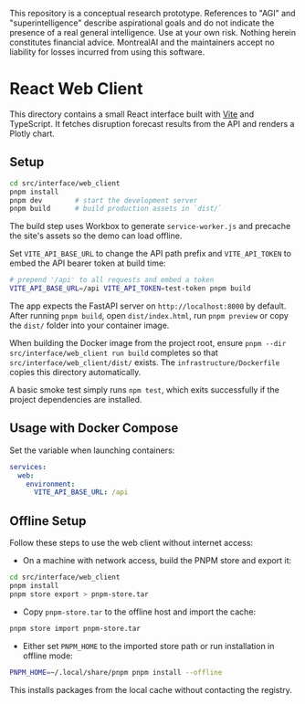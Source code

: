 This repository is a conceptual research prototype. References to "AGI" and "superintelligence" describe aspirational goals and do not indicate the presence of a real general intelligence. Use at your own risk. Nothing herein constitutes financial advice. MontrealAI and the maintainers accept no liability for losses incurred from using this software.

# React Web Client

This directory contains a small React interface built with [Vite](https://vitejs.dev/) and TypeScript. It fetches disruption forecast results from the API and renders a Plotly chart.

## Setup

```bash
cd src/interface/web_client
pnpm install
pnpm dev        # start the development server
pnpm build      # build production assets in `dist/`
```

The build step uses Workbox to generate `service-worker.js` and precache the
site's assets so the demo can load offline.

Set `VITE_API_BASE_URL` to change the API path prefix and `VITE_API_TOKEN` to
embed the API bearer token at build time:

```bash
# prepend '/api' to all requests and embed a token
VITE_API_BASE_URL=/api VITE_API_TOKEN=test-token pnpm build
```

The app expects the FastAPI server on `http://localhost:8000` by default. After
running `pnpm build`, open `dist/index.html`, run `pnpm preview` or copy the
`dist/` folder into your container image.

When building the Docker image from the project root, ensure `pnpm --dir src/interface/web_client run build` completes so that `src/interface/web_client/dist/` exists. The `infrastructure/Dockerfile` copies this directory automatically.

A basic smoke test simply runs `npm test`, which exits successfully if the project dependencies are installed.

## Usage with Docker Compose

Set the variable when launching containers:

```yaml
services:
  web:
    environment:
      VITE_API_BASE_URL: /api
```

## Offline Setup

Follow these steps to use the web client without internet access:

- On a machine with network access, build the PNPM store and export it:

```bash
cd src/interface/web_client
pnpm install
pnpm store export > pnpm-store.tar
```

- Copy `pnpm-store.tar` to the offline host and import the cache:

```bash
pnpm store import pnpm-store.tar
```

- Either set `PNPM_HOME` to the imported store path or run installation in offline mode:

```bash
PNPM_HOME=~/.local/share/pnpm pnpm install --offline
```

This installs packages from the local cache without contacting the registry.
